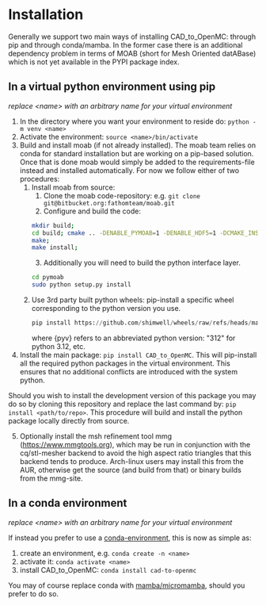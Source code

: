 # Installation
Generally we support two main ways of installing CAD_to_OpenMC: through pip and through conda/mamba.
In the former case there is an additional dependency problem in terms of MOAB (short for Mesh Oriented datABase) 
which is not yet available in the PYPI package index.

## In a virtual python environment using pip
_replace \<name\> with an arbitrary name for your virtual environment_
1. In the directory where you want your environment to reside do: ```python -m venv <name>```
2. Activate the environment: ```source <name>/bin/activate```
3. Build and install moab (if not already installed). The moab team relies on conda for standard installation but are working on a pip-based solution. Once that is done moab would simply be added to the requirements-file instead and installed automatically. For now we follow either of two procedures:
    1. Install moab from source:
        1. Clone the moab code-repository: e.g. ```git clone git@bitbucket.org:fathomteam/moab.git```
        2. Configure and build the code:
        ```bash
        mkdir build;
        cd build; cmake .. -DENABLE_PYMOAB=1 -DENABLE_HDF5=1 -DCMAKE_INSTALL_PREFIX=<name>;
        make;
        make install;
        ```
        3. Additionally you will need to build the python interface layer.
        ```bash
        cd pymoab
        sudo python setup.py install
        ```
    2. Use 3rd party built python wheels:
        pip-install a specific wheel corresponding to the python version you use.
        ```python
        pip install https://github.com/shimwell/wheels/raw/refs/heads/main/moab/moab-wheels-ubuntu-latest/moab-5.5.1-cp{pyv}-cp{pyv}-manylinux_2_28_x86_64.whl
        ```
        where {pyv} refers to an abbreviated python version: "312" for python 3.12, etc. 
4. Install the main package: ```pip install CAD_to_OpenMC```. This will pip-install all the required python packages in the virtual environment. This ensures that no additional conflicts are introduced with the system python.

Should you wish to install the development version of this package you may do so by cloning this repository and replace the last command by: ```pip install <path/to/repo>```. This procedure will build and install the python package locally directly from source.

5. Optionally install the msh refinement tool mmg (https://www.mmgtools.org), which may be run in conjunction with the cq/stl-mesher backend to avoid the high aspect ratio triangles that this backend tends to produce. Arch-linux users may install this from the AUR, otherwise get the source (and build from that) or binary builds from the mmg-site.

## In a conda environment
_replace \<name\> with an arbitrary name for your virtual environment_

If instead you prefer to use a [conda-environment](https://docs.conda.io/projects/conda/en/stable/), this is now as simple as:
1. create an environment, e.g. ```conda create -n <name>```
2. activate it: ```conda activate <name>```
3. install CAD_to_OpenMC: ```conda install cad-to-openmc```

You may of course replace conda with [mamba/micromamba](https://mamba.readthedocs.io/en/latest/), should you prefer to do so.
